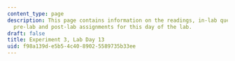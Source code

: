 ```yaml
---
content_type: page
description: This page contains information on the readings, in-lab questions, and
  pre-lab and post-lab assignments for this day of the lab.
draft: false
title: Experiment 3, Lab Day 13
uid: f98a139d-e5b5-4c40-8902-5589735b33ee
---
```

